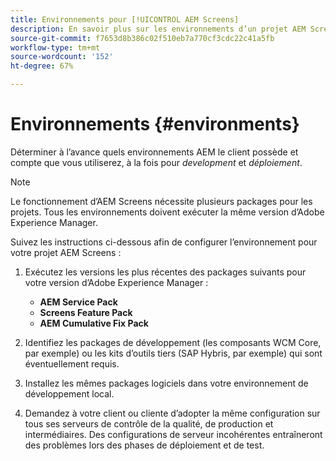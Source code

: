 ```yaml
---
title: Environnements pour [!UICONTROL AEM Screens]
description: En savoir plus sur les environnements d’un projet AEM Screens.
source-git-commit: f7653d8b386c02f510eb7a770cf3cdc22c41a5fb
workflow-type: tm+mt
source-wordcount: '152'
ht-degree: 67%

---
```



# Environnements {#environments}

Déterminer à l’avance quels environnements AEM le client possède et compte que vous utiliserez, à la fois pour *development* et *déploiement*.

>[!NOTE]
>
>Le fonctionnement d’AEM Screens nécessite plusieurs packages pour les projets. Tous les environnements doivent exécuter la même version d’Adobe Experience Manager.

Suivez les instructions ci-dessous afin de configurer l’environnement pour votre projet AEM Screens :

1. Exécutez les versions les plus récentes des packages suivants pour votre version d’Adobe Experience Manager :

   * **AEM Service Pack**
   * **Screens Feature Pack**
   * **AEM Cumulative Fix Pack**

1. Identifiez les packages de développement (les composants WCM Core, par exemple) ou les kits d’outils tiers (SAP Hybris, par exemple) qui sont éventuellement requis.

1. Installez les mêmes packages logiciels dans votre environnement de développement local.

1. Demandez à votre client ou cliente d’adopter la même configuration sur tous ses serveurs de contrôle de la qualité, de production et intermédiaires. Des configurations de serveur incohérentes entraîneront des problèmes lors des phases de déploiement et de test.
